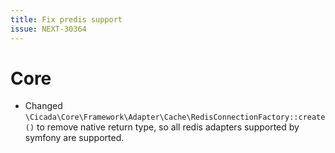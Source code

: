 ```yaml
---
title: Fix predis support
issue: NEXT-30364
---
```

# Core
* Changed `\Cicada\Core\Framework\Adapter\Cache\RedisConnectionFactory::create()` to remove native return type, so all redis adapters supported by symfony are supported.
